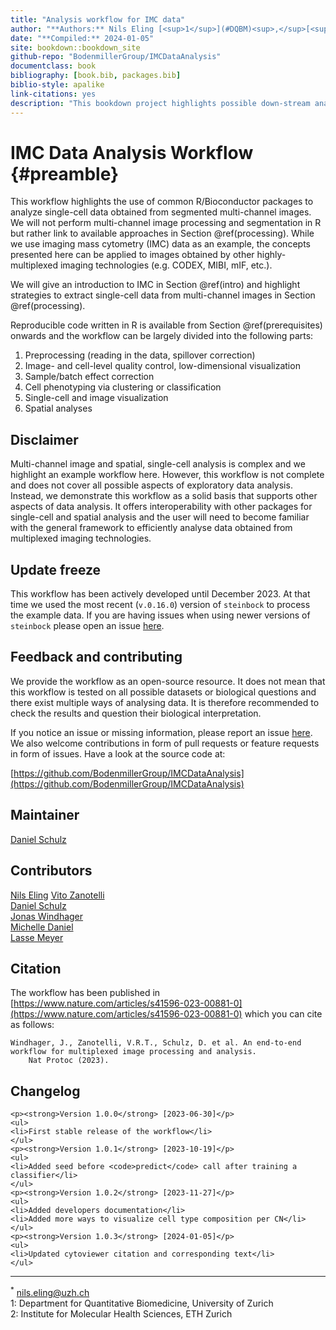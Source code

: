```yaml
--- 
title: "Analysis workflow for IMC data"
author: "**Authors:** Nils Eling [<sup>1</sup>](#DQBM)<sup>,</sup>[<sup>2</sup>](#IMHS)<sup>,</sup>[<sup>*</sup>](#email), Vito Zanotelli [<sup>1</sup>](#DQBM)<sup>,</sup>[<sup>2</sup>](#IMHS), Michelle Daniel [<sup>1</sup>](#DQBM)<sup>,</sup>[<sup>2</sup>](#IMHS), Daniel Schulz [<sup>1</sup>](#DQBM)<sup>,</sup>[<sup>2</sup>](#IMHS), Jonas Windhager [<sup>1</sup>](#DQBM)<sup>,</sup>[<sup>2</sup>](#IMHS), Lasse Meyer [<sup>1</sup>](#DQBM)<sup>,</sup>[<sup>2</sup>](#IMHS)"
date: "**Compiled:** 2024-01-05"
site: bookdown::bookdown_site
github-repo: "BodenmillerGroup/IMCDataAnalysis"
documentclass: book
bibliography: [book.bib, packages.bib]
biblio-style: apalike
link-citations: yes
description: "This bookdown project highlights possible down-stream analyses performed on imaging mass cytometry data."
---
```


# IMC Data Analysis Workflow {#preamble}

This workflow highlights the use of common R/Bioconductor packages
to analyze single-cell data obtained from segmented multi-channel images. We will not perform multi-channel image processing and segmentation in R
but rather link to available approaches in Section \@ref(processing). While we
use imaging mass cytometry (IMC) data as an example, the concepts presented here can be applied to images
obtained by other highly-multiplexed imaging technologies (e.g. CODEX, MIBI,
mIF, etc.).

We will give an introduction to IMC in Section \@ref(intro) and highlight
strategies to extract single-cell data from multi-channel images in Section
\@ref(processing).

Reproducible code written in R is available from Section \@ref(prerequisites)
onwards and the workflow can be largely divided into the following parts:

1. Preprocessing (reading in the data, spillover correction)
2. Image- and cell-level quality control, low-dimensional visualization
3. Sample/batch effect correction
4. Cell phenotyping via clustering or classification
5. Single-cell and image visualization
6. Spatial analyses

## Disclaimer

Multi-channel image and spatial, single-cell analysis is complex and we
highlight an example workflow here. However, this workflow is not complete and
does not cover all possible aspects of exploratory data analysis. Instead, we
demonstrate this workflow as a solid basis that supports other aspects of data
analysis. It offers interoperability with other packages for single-cell and
spatial analysis and the user will need to become familiar with the general
framework to efficiently analyse data obtained from multiplexed imaging
technologies.

## Update freeze

This workflow has been actively developed until December 2023. At that time
we used the most recent (`v.0.16.0`) version of `steinbock` to process the 
example data. If you are having issues when using newer versions of `steinbock`
please open an issue [here](https://github.com/BodenmillerGroup/IMCDataAnalysis/issues).

## Feedback and contributing

We provide the workflow as an open-source resource. It does not mean that
this workflow is tested on all possible datasets or biological questions and 
there exist multiple ways of analysing data. It is therefore recommended to
check the results and question their biological interpretation.

If you notice an issue or missing information, please report an issue
[here](https://github.com/BodenmillerGroup/IMCDataAnalysis/issues). We also
welcome contributions in form of pull requests or feature requests in form of
issues. Have a look at the source code at:

[https://github.com/BodenmillerGroup/IMCDataAnalysis](https://github.com/BodenmillerGroup/IMCDataAnalysis)

## Maintainer

[Daniel Schulz](https://github.com/SchulzDan)  

## Contributors

[Nils Eling](https://github.com/nilseling)
[Vito Zanotelli](https://github.com/votti)  
[Daniel Schulz](https://github.com/SchulzDan)  
[Jonas Windhager](https://github.com/jwindhager)   
[Michelle Daniel](https://github.com/michdaniel)  
[Lasse Meyer](https://github.com/lassedochreden)

## Citation

The workflow has been published in  
[https://www.nature.com/articles/s41596-023-00881-0](https://www.nature.com/articles/s41596-023-00881-0) 
which you can cite as follows:

```
Windhager, J., Zanotelli, V.R.T., Schulz, D. et al. An end-to-end workflow for multiplexed image processing and analysis.
    Nat Protoc (2023). 
```

## Changelog


```{=html}
<p><strong>Version 1.0.0</strong> [2023-06-30]</p>
<ul>
<li>First stable release of the workflow</li>
</ul>
<p><strong>Version 1.0.1</strong> [2023-10-19]</p>
<ul>
<li>Added seed before <code>predict</code> call after training a classifier</li>
</ul>
<p><strong>Version 1.0.2</strong> [2023-11-27]</p>
<ul>
<li>Added developers documentation</li>
<li>Added more ways to visualize cell type composition per CN</li>
</ul>
<p><strong>Version 1.0.3</strong> [2024-01-05]</p>
<ul>
<li>Updated cytoviewer citation and corresponding text</li>
</ul>

```

---

<a name="email"><sup>*</sup></a> nils.eling@uzh.ch  
<a name="DQBM">1:</a> Department for Quantitative Biomedicine, University of Zurich  
<a name="IMHS">2:</a> Institute for Molecular Health Sciences, ETH Zurich  
